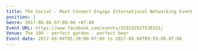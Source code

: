 ```yaml
---
title: The Social - Meet Connect Engage International Networking Event
position: 1
Genre: 2017-08-04 07:00:00 +07:00
Event URL: https://www.facebook.com/events/329292527530331/
Venue: The 100 - perfect garden - perfect beer
Event date: 2017-08-04T05:30:00-07:00 to 2017-08-04T09:59:00-07:00
---
```


